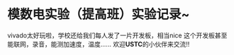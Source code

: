 # 模数电实验（提高班）实验记录~
vivado太好玩啦，学校还给我们每人发了一片开发板，相当nice
这个开发板甚至能联网，录音，能测加速度，温度......
欢迎**USTC**的小伙伴来交流!!